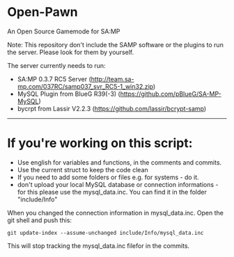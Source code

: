 # Open-Pawn
An Open Source Gamemode for SA:MP

Note: This repository don't include the SAMP software or the plugins to run the server.
Please look for them by yourself.


The server currently needs to run:

* SA:MP 0.3.7 RC5 Server (http://team.sa-mp.com/037RC/samp037_svr_RC5-1_win32.zip)
* MySQL Plugin from BlueG R39(-3) (https://github.com/pBlueG/SA-MP-MySQL)
* bycrpt from Lassir V2.2.3 (https://github.com/lassir/bcrypt-samp)

-------------------------------------------------------------------------------------------------------------------------

# If you're working on this script:

* Use english for variables and functions, in the comments and commits.
* Use the current struct to keep the code clean
* If you need to add some folders or files e.g. for systems - do it.
* don't upload your local MySQL database or connection informations - for this please use the mysql_data.inc.
You can find it in the folder "include/Info"

When you changed the connection information in mysql_data.inc.
Open the git shell and push this:

`git update-index --assume-unchanged include/Info/mysql_data.inc`

This will stop tracking the mysql_data.inc filefor in the commits.
